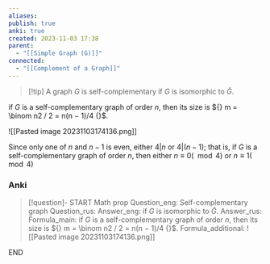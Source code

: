 ```yaml
---
aliases: 
publish: true
anki: true
created: 2023-11-03 17:38
parent:
  - "[[Simple Graph (G)]]"
connected:
  - "[[Complement of a Graph]]"
---
```


> [!tip] A graph ${} G {}$ is self-complementary
if ${} G$ is isomorphic to ${} \bar{G}$.

if $G$ is a self-complementary graph of order $n {}$, 
then its size is ${} m = \binom n2 / 2 = n(n − 1)/4 {}$.

![[Pasted image 20231103174136.png]]

Since only one of $n$ and $n − 1$ is even, either $4 | n$ or $4 | (n − 1)$; 
that is, if $G$ is a self-complementary graph of order $n$, then either ${} n ≡ 0(\mod 4) {}$ or ${} n ≡ 1 (\mod 4) {}$


### Anki
> [!question]-
START
Math prop
Question_eng: Self-complementary graph
Question_rus: 
Answer_eng: if ${} G$ is isomorphic to ${} \bar{G}$.
Answer_rus: 
Formula_main: if $G$ is a self-complementary graph of order $n {}$, 
then its size is ${} m = \binom n2 / 2 = n(n − 1)/4 {}$.
Formula_additional: ![[Pasted image 20231103174136.png]]
<!--ID: 1699131845868-->
END








